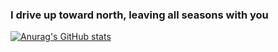 ### I drive up toward north, leaving all seasons with you 
[![Anurag's GitHub stats](https://github-readme-stats.vercel.app/api?username=bbyiinini&theme=dracula&bg_color=30,d56b50,875290)](https://github.com/anuraghazra/github-readme-stats)

<!--
**bbyiinini/bbyiinini** is a ✨ _special_ ✨ repository because its `README.md` (this file) appears on your GitHub profile.

Here are some ideas to get you started:

- 🔭 I’m currently working on ...
- 🌱 I’m currently learning ...
- 👯 I’m looking to collaborate on ...
- 🤔 I’m looking for help with ...
- 💬 Ask me about ...
- 📫 How to reach me: ...
- 😄 Pronouns: ...
- ⚡ Fun fact: ...
-->
